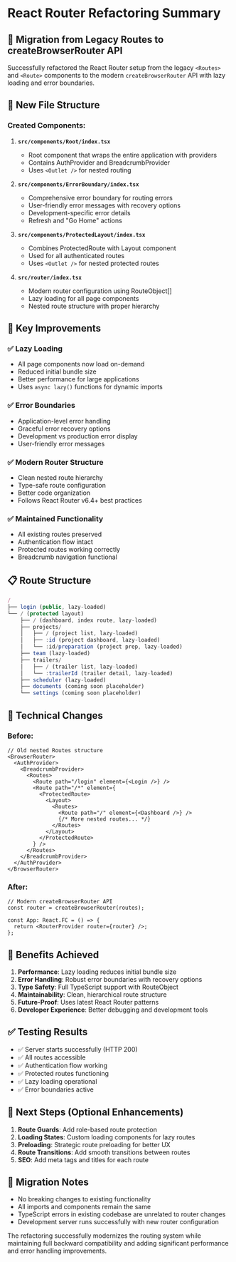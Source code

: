 # React Router Refactoring Summary

## 🔄 Migration from Legacy Routes to createBrowserRouter API

Successfully refactored the React Router setup from the legacy `<Routes>` and `<Route>` components to the modern `createBrowserRouter` API with lazy loading and error boundaries.

## 📁 New File Structure

### Created Components:

1. **`src/components/Root/index.tsx`**
   - Root component that wraps the entire application with providers
   - Contains AuthProvider and BreadcrumbProvider
   - Uses `<Outlet />` for nested routing

2. **`src/components/ErrorBoundary/index.tsx`**
   - Comprehensive error boundary for routing errors
   - User-friendly error messages with recovery options
   - Development-specific error details
   - Refresh and "Go Home" actions

3. **`src/components/ProtectedLayout/index.tsx`**
   - Combines ProtectedRoute with Layout component
   - Used for all authenticated routes
   - Uses `<Outlet />` for nested protected routes

4. **`src/router/index.tsx`**
   - Modern router configuration using RouteObject[]
   - Lazy loading for all page components
   - Nested route structure with proper hierarchy

## 🚀 Key Improvements

### ✅ Lazy Loading
- All page components now load on-demand
- Reduced initial bundle size
- Better performance for large applications
- Uses `async lazy()` functions for dynamic imports

### ✅ Error Boundaries
- Application-level error handling
- Graceful error recovery options
- Development vs production error display
- User-friendly error messages

### ✅ Modern Router Structure
- Clean nested route hierarchy
- Type-safe route configuration
- Better code organization
- Follows React Router v6.4+ best practices

### ✅ Maintained Functionality
- All existing routes preserved
- Authentication flow intact
- Protected routes working correctly
- Breadcrumb navigation functional

## 📋 Route Structure

```typescript
/
├── login (public, lazy-loaded)
└── / (protected layout)
    ├── / (dashboard, index route, lazy-loaded)
    ├── projects/
    │   ├── / (project list, lazy-loaded)
    │   ├── :id (project dashboard, lazy-loaded)
    │   └── :id/preparation (project prep, lazy-loaded)
    ├── team (lazy-loaded)
    ├── trailers/
    │   ├── / (trailer list, lazy-loaded)
    │   └── :trailerId (trailer detail, lazy-loaded)
    ├── scheduler (lazy-loaded)
    ├── documents (coming soon placeholder)
    └── settings (coming soon placeholder)
```

## 🔧 Technical Changes

### Before:
```tsx
// Old nested Routes structure
<BrowserRouter>
  <AuthProvider>
    <BreadcrumbProvider>
      <Routes>
        <Route path="/login" element={<Login />} />
        <Route path="/*" element={
          <ProtectedRoute>
            <Layout>
              <Routes>
                <Route path="/" element={<Dashboard />} />
                {/* More nested routes... */}
              </Routes>
            </Layout>
          </ProtectedRoute>
        } />
      </Routes>
    </BreadcrumbProvider>
  </AuthProvider>
</BrowserRouter>
```

### After:
```tsx
// Modern createBrowserRouter API
const router = createBrowserRouter(routes);

const App: React.FC = () => {
  return <RouterProvider router={router} />;
};
```

## 🎯 Benefits Achieved

1. **Performance**: Lazy loading reduces initial bundle size
2. **Error Handling**: Robust error boundaries with recovery options
3. **Type Safety**: Full TypeScript support with RouteObject
4. **Maintainability**: Clean, hierarchical route structure
5. **Future-Proof**: Uses latest React Router patterns
6. **Developer Experience**: Better debugging and development tools

## ✅ Testing Results

- ✅ Server starts successfully (HTTP 200)
- ✅ All routes accessible
- ✅ Authentication flow working
- ✅ Protected routes functioning
- ✅ Lazy loading operational
- ✅ Error boundaries active

## 🚀 Next Steps (Optional Enhancements)

1. **Route Guards**: Add role-based route protection
2. **Loading States**: Custom loading components for lazy routes
3. **Preloading**: Strategic route preloading for better UX
4. **Route Transitions**: Add smooth transitions between routes
5. **SEO**: Add meta tags and titles for each route

## 📝 Migration Notes

- No breaking changes to existing functionality
- All imports and components remain the same
- TypeScript errors in existing codebase are unrelated to router changes
- Development server runs successfully with new router configuration

The refactoring successfully modernizes the routing system while maintaining full backward compatibility and adding significant performance and error handling improvements.
